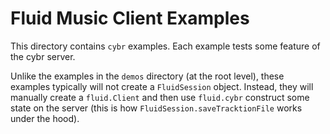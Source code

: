# Fluid Music Client Examples

This directory contains `cybr` examples. Each example tests some feature of the cybr server. 

Unlike the examples in the `demos` directory (at the root level), these examples typically will not create a `FluidSession` object. Instead, they will manually create a `fluid.Client` and then use `fluid.cybr` construct some state on the server (this is how `FluidSession.saveTracktionFile` works under the hood).

